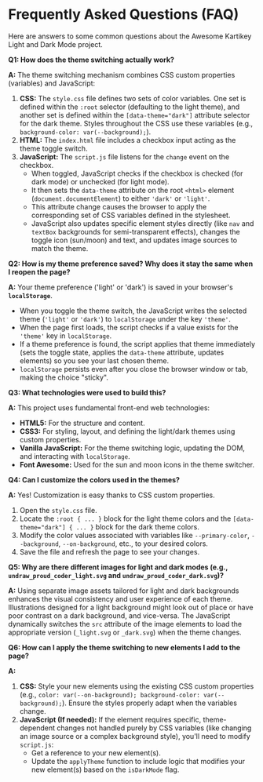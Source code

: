 # Frequently Asked Questions (FAQ)

Here are answers to some common questions about the Awesome Kartikey Light and Dark Mode project.

**Q1: How does the theme switching actually work?**

**A:** The theme switching mechanism combines CSS custom properties (variables) and JavaScript:
1.  **CSS:** The `style.css` file defines two sets of color variables. One set is defined within the `:root` selector (defaulting to the light theme), and another set is defined within the `[data-theme="dark"]` attribute selector for the dark theme. Styles throughout the CSS use these variables (e.g., `background-color: var(--background);`).
2.  **HTML:** The `index.html` file includes a checkbox input acting as the theme toggle switch.
3.  **JavaScript:** The `script.js` file listens for the `change` event on the checkbox.
    *   When toggled, JavaScript checks if the checkbox is checked (for dark mode) or unchecked (for light mode).
    *   It then sets the `data-theme` attribute on the root `<html>` element (`document.documentElement`) to either `'dark'` or `'light'`.
    *   This attribute change causes the browser to apply the corresponding set of CSS variables defined in the stylesheet.
    *   JavaScript also updates specific element styles directly (like `nav` and `textBox` backgrounds for semi-transparent effects), changes the toggle icon (sun/moon) and text, and updates image sources to match the theme.

**Q2: How is my theme preference saved? Why does it stay the same when I reopen the page?**

**A:** Your theme preference ('light' or 'dark') is saved in your browser's **`localStorage`**.
*   When you toggle the theme switch, the JavaScript writes the selected theme (`'light'` or `'dark'`) to `localStorage` under the key `'theme'`.
*   When the page first loads, the script checks if a value exists for the `'theme'` key in `localStorage`.
*   If a theme preference is found, the script applies that theme immediately (sets the toggle state, applies the `data-theme` attribute, updates elements) so you see your last chosen theme.
*   `localStorage` persists even after you close the browser window or tab, making the choice "sticky".

**Q3: What technologies were used to build this?**

**A:** This project uses fundamental front-end web technologies:
*   **HTML5:** For the structure and content.
*   **CSS3:** For styling, layout, and defining the light/dark themes using custom properties.
*   **Vanilla JavaScript:** For the theme switching logic, updating the DOM, and interacting with `localStorage`.
*   **Font Awesome:** Used for the sun and moon icons in the theme switcher.

**Q4: Can I customize the colors used in the themes?**

**A:** Yes! Customization is easy thanks to CSS custom properties.
1.  Open the `style.css` file.
2.  Locate the `:root { ... }` block for the light theme colors and the `[data-theme="dark"] { ... }` block for the dark theme colors.
3.  Modify the color values associated with variables like `--primary-color`, `--background`, `--on-background`, etc., to your desired colors.
4.  Save the file and refresh the page to see your changes.

**Q5: Why are there different images for light and dark modes (e.g., `undraw_proud_coder_light.svg` and `undraw_proud_coder_dark.svg`)?**

**A:** Using separate image assets tailored for light and dark backgrounds enhances the visual consistency and user experience of each theme. Illustrations designed for a light background might look out of place or have poor contrast on a dark background, and vice-versa. The JavaScript dynamically switches the `src` attribute of the image elements to load the appropriate version (`_light.svg` or `_dark.svg`) when the theme changes.

**Q6: How can I apply the theme switching to new elements I add to the page?**

**A:**
1.  **CSS:** Style your new elements using the existing CSS custom properties (e.g., `color: var(--on-background); background-color: var(--background);`). Ensure the styles properly adapt when the variables change.
2.  **JavaScript (If needed):** If the element requires specific, theme-dependent changes not handled purely by CSS variables (like changing an image source or a complex background style), you'll need to modify `script.js`:
    *   Get a reference to your new element(s).
    *   Update the `applyTheme` function to include logic that modifies your new element(s) based on the `isDarkMode` flag.